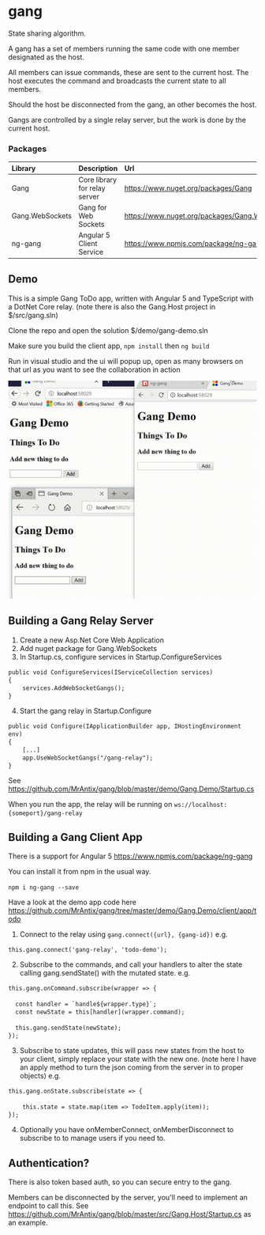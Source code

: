 # gang

State sharing algorithm.

A gang has a set of members running the same code with one member designated as the host.

All members can issue commands, these are sent to the current host. The host executes the command and broadcasts the current state to all members.

Should the host be disconnected from the gang, an other becomes the host. 

Gangs are controlled by a single relay server, but the work is done by the current host.

### Packages

| Library           | Description                   | Url                                               |
| :---------------- | :-----------------------------| :------------------------------------------------ |
| Gang              | Core library for relay server | https://www.nuget.org/packages/Gang               |
| Gang.WebSockets   | Gang for Web Sockets          | https://www.nuget.org/packages/Gang.WebSockets    |
| ng-gang           | Angular 5 Client Service      | https://www.npmjs.com/package/ng-gang             |

## Demo

This is a simple Gang ToDo app, written with Angular 5 and TypeScript with a DotNet Core relay. 
(note there is also the Gang.Host project in $/src/gang.sln)

Clone the repo and open the solution $/demo/gang-demo.sln

Make sure you build the client app, ```npm install``` then ```ng build```

Run in visual studio and the ui will popup up, open as many browsers on that url as you want to see the collaboration in action

![gang demo](assets/gang-demo.gif)
 
## Building a Gang Relay Server

1. Create a new Asp.Net Core Web Application
2. Add nuget package for Gang.WebSockets
3. In Startup.cs, configure services in Startup.ConfigureServices

```
public void ConfigureServices(IServiceCollection services)
{
    services.AddWebSocketGangs();
}
```
4. Start the gang relay in Startup.Configure
```
public void Configure(IApplicationBuilder app, IHostingEnvironment env)
{
    [...]
    app.UseWebSocketGangs("/gang-relay");
}
```
See https://github.com/MrAntix/gang/blob/master/demo/Gang.Demo/Startup.cs 

When you run the app, the relay will be running on ```ws://localhost:{someport}/gang-relay```

## Building a Gang Client App

There is a support for Angular 5 https://www.npmjs.com/package/ng-gang

You can install it from npm in the usual way.

```npm i ng-gang --save```

Have a look at the demo app code here https://github.com/MrAntix/gang/tree/master/demo/Gang.Demo/client/app/todo

1. Connect to the relay using ```gang.connect({url}, {gang-id})``` e.g.
```
this.gang.connect('gang-relay', 'todo-demo');
```
2. Subscribe to the commands, and call your handlers to alter the state calling gang.sendState() with the mutated state. e.g.
```
this.gang.onCommand.subscribe(wrapper => {

  const handler = `handle${wrapper.type}`;
  const newState = this[handler](wrapper.command);

  this.gang.sendState(newState);
});
```
3. Subscribe to state updates, this will pass new states from the host to your client, simply replace your state with the new one. (note here I have an apply method to turn the json coming from the server in to proper objects) e.g.
```
this.gang.onState.subscribe(state => {

    this.state = state.map(item => TodoItem.apply(item));
});
```
4. Optionally you have onMemberConnect, onMemberDisconnect to subscribe to to manage users if you need to.

## Authentication?

There is also token based auth, so you can secure entry to the gang.

Members can be disconnected by the server, you'll need to implement an endpoint to call this. 
See https://github.com/MrAntix/gang/blob/master/src/Gang.Host/Startup.cs as an example.
